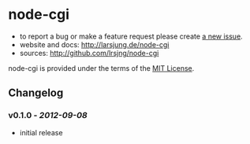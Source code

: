 # node-cgi

* to report a bug or make a feature request please create [a new issue](http://github.com/lrsjng/node-cgi/issues/new).
* website and docs: <http://larsjung.de/node-cgi>
* sources: <http://github.com/lrsjng/node-cgi>

node-cgi is provided under the terms of the [MIT License](http://github.com/lrsjng/node-cgi/blob/develop/LICENSE.md).


## Changelog

### v0.1.0 - *2012-09-08*

* initial release

